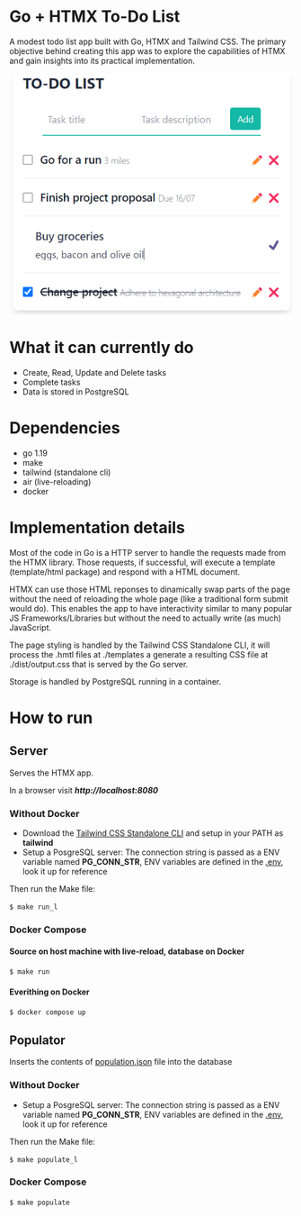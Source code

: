 # Go + HTMX To-Do List
A modest todo list app built with Go, HTMX and Tailwind CSS. The primary objective behind creating this app was to explore the capabilities of HTMX and gain insights into its practical implementation.

![Todo app screenshot](./docs/todo.png)

# What it can currently do

- Create, Read, Update and Delete tasks
- Complete tasks
- Data is stored in PostgreSQL

# Dependencies
- go 1.19
- make
- tailwind (standalone cli)
- air (live-reloading)
- docker

# Implementation details

Most of the code in Go is a HTTP server to handle the requests made from the HTMX library. Those requests, if successful, will execute a template (template/html package) and respond with a HTML document. 

HTMX can use those HTML reponses to dinamically swap parts of the page without the need of reloading the whole page (like a traditional form submit would do). This enables the app to have interactivity similar to many popular JS Frameworks/Libraries but without the need to actually write (as much) JavaScript.

The page styling is handled by the Tailwind CSS Standalone CLI, it will process the .hmtl files at ./templates a generate a resulting CSS file at ./dist/output.css that is served by the Go server.

Storage is handled by PostgreSQL running in a container.

# How to run

## Server
Serves the HTMX app.

In a browser visit  ***http://localhost:8080***

### Without Docker

 - Download the [Tailwind CSS Standalone CLI](https://tailwindcss.com/blog/standalone-cli) and setup in your PATH as **tailwind**
 - Setup a PosgreSQL server: The connection string is passed as a ENV variable named **PG_CONN_STR**, ENV variables are defined in the [.env](./.env), look it up for reference

Then run the Make file:

```$ make run_l```

### Docker Compose

#### Source on host machine with live-reload, database on Docker

```$ make run```

#### Everithing on Docker

```$ docker compose up```

## Populator
    
Inserts the contents of [population.json](./population.json) file into the database

### Without Docker

 - Setup a PosgreSQL server: The connection string is passed as a ENV variable named **PG_CONN_STR**, ENV variables are defined in the [.env](./.env), look it up for reference

 Then run the Make file:

```$ make populate_l```


### Docker Compose

```$ make populate```

